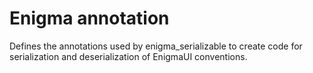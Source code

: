# Enigma annotation

Defines the annotations used by enigma_serializable to create code for serialization and deserialization of EnigmaUI conventions.